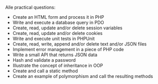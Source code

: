 Alle practical questions: 

* Create an HTML form and process it in PHP
* Write and execute a database query in PDO
* Create, read, update and/or delete session variables
* Create, read, update and/or delete cookies
* Write and execute unit tests in PHPUnit
* Create, read, write, append and/or delete text and/or JSON files
* Implement error management in a piece of PHP code
* Write a small API that returns JSON data
* Hash and validate a password
* Illustrate the concept of inheritance in OOP
* Create and call a static method
* Create an example of polymorphism and call the resulting methods
